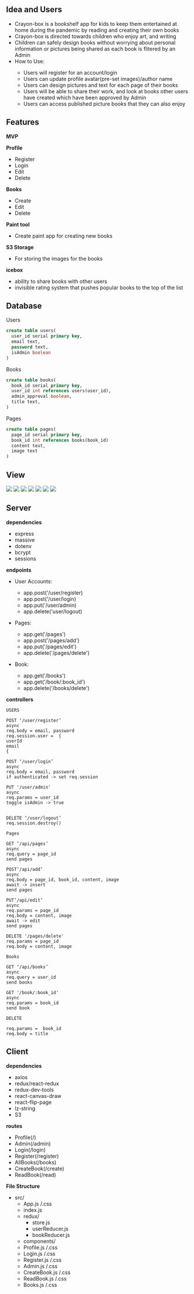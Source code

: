 ## Idea and Users
<ul>
  <li>Crayon-box is a bookshelf app for kids to keep them entertained at home during the pandemic by reading and creating their own books</li>
  <li>Crayon-box is directed towards children who enjoy art, and writing</li>
  <li>Children can safely design books without worrying about personal information or pictures being shared as each book is flitered by an Admin</li>
  <li>How to Use:</li>
  <ul>
    <li>Users will register for an account/login</li>
    <li>Users can update profile avatar(pre-set images)/author name</li>
    <li>Users can design pictures and text for each page of their books</li>
    <li>Users will be able to share their work, and look at books other users have created which have been approved by Admin</li>
    <li>Users can access published picture books that they can also enjoy</li>
  </ul>
</ul>

## Features
**MVP**

**Profile**
<ul>
  <li>Register</li>
  <li>Login</li>
  <li>Edit</li>
  <li>Delete</li>
</ul>

**Books**
<ul>
  <li>Create</li>
  <li>Edit</li>
  <li>Delete</li>
</ul>

**Paint tool**
<ul>
  <li>Create paint app for creating new books</li>
</ul>

**S3 Storage**
<ul>
  <li>For storing the images for the books</li>
</ul>

**icebox**
- ability to share books with other users
- invisible rating system that pushes popular books to the top of the list


## Database

Users
```SQL
create table users(
  user_id serial primary key,
  email text,
  password text,
  isAdmin boolean
)
```

Books
```SQL
create table books(
  book_id serial primary key,
  user_id int references users(user_id),
  admin_approval boolean,
  title text,
)
```

Pages
```SQL
create table pages(
  page_id serial primary key,
  book_id int references books(book_id)
  content text,
  image text
)
```
## View
<img src ="./src/screenshots/Login.png">
<img src ="./src/screenshots/Register.png">
<img src ="./src/screenshots/Profile.png">
<img src ="./src/screenshots/CreateBook.png">
<img src ="./src/screenshots/ReadBook.png">
<img src ="./src/screenshots/PublishedBooks.png">
<img src ="./src/screenshots/Wireframe.png">


## Server
**dependencies**
<ul>
  <li>express</li>
  <li>massive</li>
  <li>dotenv</li>
  <li>bcrypt</li>
  <li>sessions</li>
</ul>

**endpoints**

- User Accounts:
  - app.post('/user/register)
  - app.post('/user/login)
  - app.put('/user/admin)
  - app.delete('user/logout)

- Pages:
  - app.get('/pages')
  - app.post('/pages/add')
  - app.put('/pages/edit')
  - app.delete('/pages/delete')

- Book:
  - app.get('/books')
  - app.get('/book/:book_id')
  - app.delete('/books/delete')


**controllers**
```
USERS

POST ‘/user/register’
async
req.body = email, password
req.session.user =  {
userId
email 
{

POST ‘/user/login’
async
req.body = email, password
if authenticated -> set req.session

PUT '/user/admin'
async
req.params = user_id
toggle isAdmin -> true


DELETE ‘/user/logout’
req.session.destroy()
```
```
Pages

GET ‘/api/pages’
async
req.query = page_id
send pages

POST‘/api/add’
async
req.body = page_id, book_id, content, image
await -> insert
send pages

PUT‘/api/edit’
async
req.params = page_id
req.body = content, image
await -> edit
send pages

DELETE '/pages/delete'
req.params = page_id
req.body = content, image
```
```
Books

GET ‘/api/books’
async
req.query = user_id
send books

GET '/book/:book_id'
async
req.params = book_id
send book

DELETE

req.params =  book_id
req.body = title
```
## Client
**dependencies**
<ul>
  <li>axios</li>
  <li>redux/react-redux</li>
  <li>redux-dev-tools</li>
  <li>react-canvas-draw</li>
  <li>react-flip-page</li>
  <li>lz-string</li>
  <li>S3</li>
</ul>

**routes**
- Profile(/)
- Admin(/admin)
- Login(/login)
- Register(/register)
- AllBooks(/books)
- CreateBook(/create)
- ReadBook(/read)

**File Structure**
- src/
  - App.js /.css
  - index.js
  - redux/
    - store.js
    - userReducer.js
    - bookReducer.js
  - components/
   - Profile.js /.css
   - Login.js /.css
   - Register.js /.css
   - Admin.js /.css
   - CreateBook.js /.css
   - ReadBook.js /.css
   - Books.js /.css

